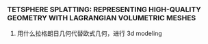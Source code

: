 ### TETSPHERE SPLATTING: REPRESENTING HIGH-QUALITY GEOMETRY WITH LAGRANGIAN VOLUMETRIC MESHES
1. 用什么拉格朗日几何代替欧式几何，进行 3d modeling
